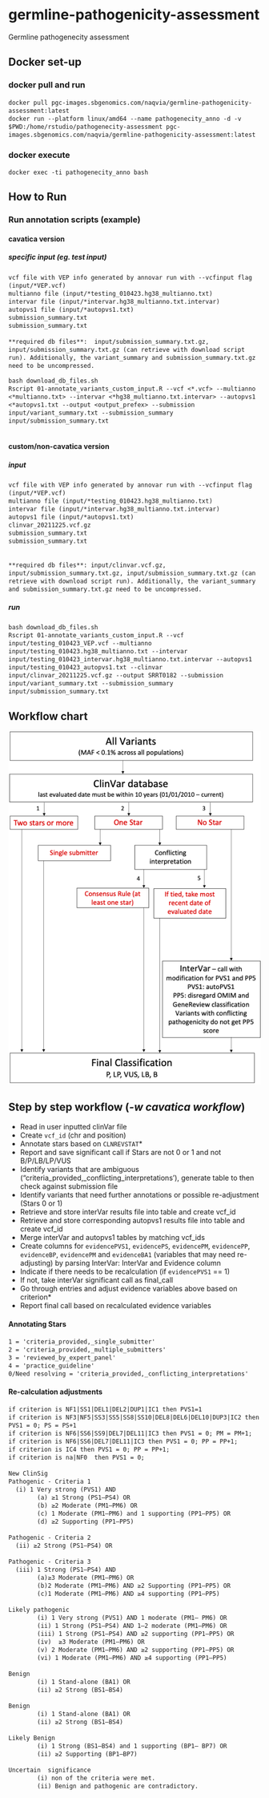 # germline-pathogenicity-assessment
Germline pathogenecity assessment

## Docker set-up

### docker pull and run
```
docker pull pgc-images.sbgenomics.com/naqvia/germline-pathogenicity-assessment:latest
docker run --platform linux/amd64 --name pathogenecity_anno -d -v $PWD:/home/rstudio/pathogenecity-assessment pgc-images.sbgenomics.com/naqvia/germline-pathogenicity-assessment:latest

```
### docker execute
```
docker exec -ti pathogenecity_anno bash
```

## How to Run


### Run annotation scripts (example)
#### cavatica version ####
##### specific input (eg. test input) #####
```
vcf file with VEP info generated by annovar run with --vcfinput flag (input/*VEP.vcf)
multianno file (input/*testing_010423.hg38_multianno.txt)
intervar file (input/*intervar.hg38_multianno.txt.intervar)
autopvs1 file (input/*autopvs1.txt)
submission_summary.txt
submission_summary.txt

**required db files**:  input/submission_summary.txt.gz, input/submission_summary.txt.gz (can retrieve with download script run). Additionally, the variant_summary and submission_summary.txt.gz need to be uncompressed.
```
```
bash download_db_files.sh
Rscript 01-annotate_variants_custom_input.R --vcf <*.vcf> --multianno <*multianno.txt> --intervar <*hg38_multianno.txt.intervar> --autopvs1 <*autopvs1.txt --output <output_prefex> --submission input/variant_summary.txt --submission_summary input/submission_summary.txt


```
#### custom/non-cavatica version ####
##### input #####
 ```
vcf file with VEP info generated by annovar run with --vcfinput flag (input/*VEP.vcf)
multianno file (input/*testing_010423.hg38_multianno.txt)
intervar file (input/*intervar.hg38_multianno.txt.intervar)
autopvs1 file (input/*autopvs1.txt)
clinvar_20211225.vcf.gz
submission_summary.txt
submission_summary.txt


**required db files**: input/clinvar.vcf.gz, input/submission_summary.txt.gz, input/submission_summary.txt.gz (can retrieve with download script run). Additionally, the variant_summary and submission_summary.txt.gz need to be uncompressed.
```

##### run #####
```
bash download_db_files.sh
Rscript 01-annotate_variants_custom_input.R --vcf input/testing_010423_VEP.vcf --multianno input/testing_010423.hg38_multianno.txt --intervar input/testing_010423_intervar.hg38_multianno.txt.intervar --autopvs1 input/testing_010423_autopvs1.txt --clinvar input/clinvar_20211225.vcf.gz --output SRRT0182 --submission input/variant_summary.txt --submission_summary input/submission_summary.txt
```

## Workflow chart  
![workflow](readme_figs/germline-pathogenecity_flow.png)

## Step by step workflow (_-w cavatica workflow_)
- Read in user inputted clinVar file
- Create `vcf_id` (chr and position)
- Annotate stars based on `CLNREVSTAT`*
- Report and save significant call if Stars are not 0 or 1 and not B/P/LB/LP/VUS
- Identify variants that are ambiguous (“criteria_provided,_conflicting_interpretations’), generate table to then check against submission file
- Identify variants that need further annotations or possible re-adjustment (Stars 0 or 1)
- Retrieve and store interVar results file into table and create vcf_id
- Retrieve and store corresponding autopvs1 results file into table and create vcf_id
- Merge interVar and autopvs1 tables by matching vcf_ids
- Create columns for `evidencePVS1`, `evidencePS`, `evidencePM`, `evidencePP`, `evidenceBP`, `evidencePM` and `evidenceBA1` (variables that may need re-adjusting) by parsing InterVar: InterVar and Evidence column
- Indicate if there needs to be recalculation (if `evidencePVS1` == 1)
- If not, take interVar significant call as final_call
- Go through entries and adjust evidence variables above based on criterion*
- Report final call based on recalculated evidence variables

#### Annotating Stars
```
1 = 'criteria_provided,_single_submitter'
2 = 'criteria_provided,_multiple_submitters'
3 = 'reviewed_by_expert_panel'
4 = 'practice_guideline'
0/Need resolving = 'criteria_provided,_conflicting_interpretations'
```
#### Re-calculation adjustments
```
if criterion is NF1|SS1|DEL1|DEL2|DUP1|IC1 then PVS1=1
if criterion is NF3|NF5|SS3|SS5|SS8|SS10|DEL8|DEL6|DEL10|DUP3|IC2 then PVS1 = 0; PS = PS+1
if criterion is NF6|SS6|SS9|DEL7|DEL11|IC3 then PVS1 = 0; PM = PM+1;
if criterion is NF6|SS6|DEL7|DEL11|IC3 then PVS1 = 0; PP = PP+1;
if criterion is IC4 then PVS1 = 0; PP = PP+1;
if criterion is na|NF0  then PVS1 = 0;

New ClinSig
Pathogenic - Criteria 1
  (i) 1 Very strong (PVS1) AND
        (a) ≥1 Strong (PS1–PS4) OR
        (b) ≥2 Moderate (PM1–PM6) OR
        (c) 1 Moderate (PM1–PM6) and 1 supporting (PP1–PP5) OR
        (d) ≥2 Supporting (PP1–PP5)

Pathogenic - Criteria 2
  (ii) ≥2 Strong (PS1–PS4) OR

Pathogenic - Criteria 3
  (iii) 1 Strong (PS1–PS4) AND
        (a)≥3 Moderate (PM1–PM6) OR
        (b)2 Moderate (PM1–PM6) AND ≥2 Supporting (PP1–PP5) OR
        (c)1 Moderate (PM1–PM6) AND ≥4 supporting (PP1–PP5)

Likely pathogenic
        (i) 1 Very strong (PVS1) AND 1 moderate (PM1– PM6) OR
        (ii) 1 Strong (PS1–PS4) AND 1–2 moderate (PM1–PM6) OR
        (iii) 1 Strong (PS1–PS4) AND ≥2 supporting (PP1–PP5) OR
        (iv)  ≥3 Moderate (PM1–PM6) OR
        (v) 2 Moderate (PM1–PM6) AND ≥2 supporting (PP1–PP5) OR
        (vi) 1 Moderate (PM1–PM6) AND ≥4 supporting (PP1–PP5)

Benign
        (i) 1 Stand-alone (BA1) OR
        (ii) ≥2 Strong (BS1–BS4)

Benign
        (i) 1 Stand-alone (BA1) OR
        (ii) ≥2 Strong (BS1–BS4)

Likely Benign
        (i) 1 Strong (BS1–BS4) and 1 supporting (BP1– BP7) OR
        (ii) ≥2 Supporting (BP1–BP7)

Uncertain  significance
        (i) non of the criteria were met.
        (ii) Benign and pathogenic are contradictory.
```
